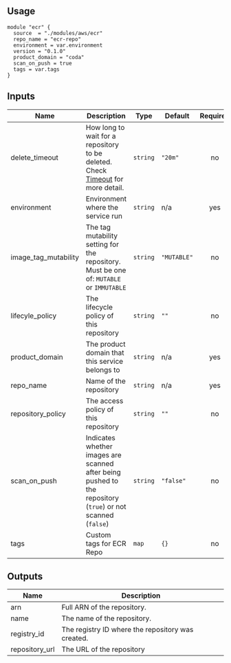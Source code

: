 ## Usage

```hcl
module "ecr" {
  source  = "./modules/aws/ecr"
  repo_name = "ecr-repo"
  environment = var.environment
  version = "0.1.0"
  product_domain = "coda"
  scan_on_push = true
  tags = var.tags
}
```

## Inputs

| Name | Description | Type | Default | Required |
|------|-------------|------|---------|:--------:|
| delete\_timeout | How long to wait for a repository to be deleted. Check [Timeout](https://www.terraform.io/docs/configuration/resources.html#timeouts) for more detail. | `string` | `"20m"` | no |
| environment | Environment where the service run | `string` | n/a | yes |
| image\_tag\_mutability | The tag mutability setting for the repository. Must be one of: `MUTABLE` or `IMMUTABLE` | `string` | `"MUTABLE"` | no |
| lifecyle\_policy | The lifecycle policy of this repository | `string` | `""` | no |
| product\_domain | The product domain that this service belongs to | `string` | n/a | yes |
| repo\_name | Name of the repository | `string` | n/a | yes |
| repository\_policy | The access policy of this repository | `string` | `""` | no |
| scan\_on\_push | Indicates whether images are scanned after being pushed to the repository (`true`) or not scanned (`false`) | `string` | `"false"` | no |
| tags | Custom tags for ECR Repo | `map` | `{}` | no |

## Outputs

| Name | Description |
|------|-------------|
| arn | Full ARN of the repository. |
| name | The name of the repository. |
| registry\_id | The registry ID where the repository was created. |
| repository\_url | The URL of the repository |
